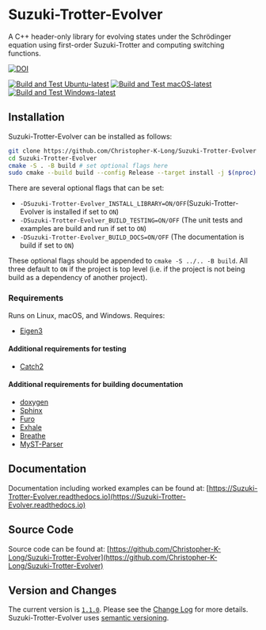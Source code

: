 # Suzuki-Trotter-Evolver

A C++ header-only library for evolving states under the Schrödinger equation using first-order Suzuki-Trotter and computing switching functions.

[![DOI](https://zenodo.org/badge/DOI/10.5281/zenodo.17116352.svg)](https://doi.org/10.5281/zenodo.17116352)

[![Build and Test Ubuntu-latest](https://github.com/Christopher-K-Long/Suzuki-Trotter-Evolver/actions/workflows/ubuntu_latest.yml/badge.svg)](https://github.com/Christopher-K-Long/Suzuki-Trotter-Evolver/actions/workflows/ubuntu_latest.yml) [![Build and Test macOS-latest](https://github.com/Christopher-K-Long/Suzuki-Trotter-Evolver/actions/workflows/macos-latest.yml/badge.svg)](https://github.com/Christopher-K-Long/Suzuki-Trotter-Evolver/actions/workflows/macos-latest.yml) [![Build and Test Windows-latest](https://github.com/Christopher-K-Long/Suzuki-Trotter-Evolver/actions/workflows/windows-latest.yml/badge.svg)](https://github.com/Christopher-K-Long/Suzuki-Trotter-Evolver/actions/workflows/windows-latest.yml)

## Installation

Suzuki-Trotter-Evolver can be installed as follows:

```bash
git clone https://github.com/Christopher-K-Long/Suzuki-Trotter-Evolver
cd Suzuki-Trotter-Evolver
cmake -S . -B build # set optional flags here
sudo cmake --build build --config Release --target install -j $(nproc)
```

There are several optional flags that can be set:
- ``-DSuzuki-Trotter-Evolver_INSTALL_LIBRARY=ON/OFF``(Suzuki-Trotter-Evolver is installed if set to ``ON``)
- ``-DSuzuki-Trotter-Evolver_BUILD_TESTING=ON/OFF`` (The unit tests and examples are build and run if set to ``ON``)
- ``-DSuzuki-Trotter-Evolver_BUILD_DOCS=ON/OFF`` (The documentation is build if set to ``ON``)

These optional flags should be appended to ``cmake -S ../.. -B build``. All three default to ``ON`` if the project is top level (i.e. if the project is not being build as a dependency of another project).

### Requirements

Runs on Linux, macOS, and Windows. Requires:

- [Eigen3](https://eigen.tuxfamily.org/)

#### Additional requirements for testing

- [Catch2](https://github.com/catchorg/Catch2)

#### Additional requirements for building documentation

- [doxygen](https://doxygen.nl/)
- [Sphinx](https://www.sphinx-doc.org/)
- [Furo](https://github.com/pradyunsg/furo)
- [Exhale](https://exhale.readthedocs.io)
- [Breathe](https://breathe.readthedocs.io)
- [MyST-Parser](https://myst-parser.readthedocs.io/)

## Documentation

Documentation including worked examples can be found at: [https://Suzuki-Trotter-Evolver.readthedocs.io](https://Suzuki-Trotter-Evolver.readthedocs.io)

## Source Code

Source code can be found at: [https://github.com/Christopher-K-Long/Suzuki-Trotter-Evolver](https://github.com/Christopher-K-Long/Suzuki-Trotter-Evolver)

## Version and Changes

The current version is [`1.1.0`](ChangeLog.md#release-110). Please see the [Change Log](ChangeLog.md) for more details. Suzuki-Trotter-Evolver uses [semantic versioning](https://semver.org/).